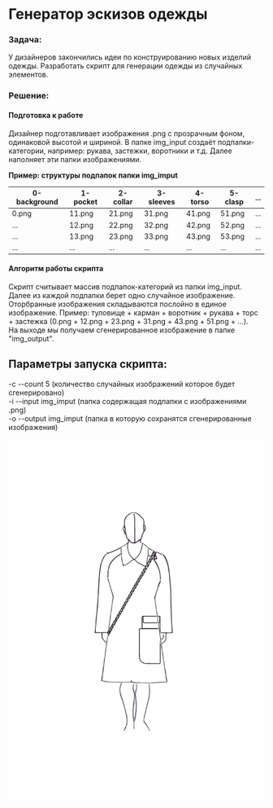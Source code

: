 
# Генератор эскизов одежды
### Задача:  
У дизайнеров закончились идеи по конструированию новых изделий одежды. Разработать скрипт для генерации одежды из случайных элементов.  
### Решение:  
#### Подготовка к работе  
Дизайнер подготавливает изображения .png с прозрачным фоном, одинаковой высотой и шириной.
В папке img_input создаёт подпапки-категории, например: рукава, застежки, воротники и т.д.
Далее наполняет эти папки изображениями.           
                                           
  **Пример:  структуры подпапок папки img_imput**
  
 | 0-background | 1-pocket | 2-collar | 3-sleeves | 4-torso | 5-clasp | ... |
 | ------------ | -------- | -------- | --------- | ------- | ------- | --- |
 | 0.png        | 11.png   | 21.png   | 31.png    | 41.png  | 51.png  | ... |
 | ...          | 12.png   | 22.png   | 32.png    | 42.png  | 52.png  | ... |
 | ...          | 13.png   | 23.png   | 33.png    | 43.png  | 53.png  | ... |
 | ...          | ...      | ...      | ...       | ...     | ...     | ... |
#### Алгоритм работы скрипта
Скрипт считывает массив подпапок-категорий из папки img_input.  
Далее из каждой подпапки берет одно случайное изображение.
Оторбранные изображения складываются послойно в единое изображение. 
Пример: туловище + карман + воротник + рукава + торс + застежка (0.png + 12.png + 23.png + 31.png + 43.png + 51.png + ...).  
На выходе мы получаем сгенерированное изображение в папке "img_output".  

## Параметры запуска скрипта:

-c --count 5 (количество случайных изображений которое будет сгенерировано)  
-i --input img_imput (папка содержащая подпапки с изображениями .png)  
-o --output img_imput (папка в которую сохранятся сгенерированные изображения)  

![enter image description here](img_output/2019-07-31%2016:19:53.616279/0.png)



